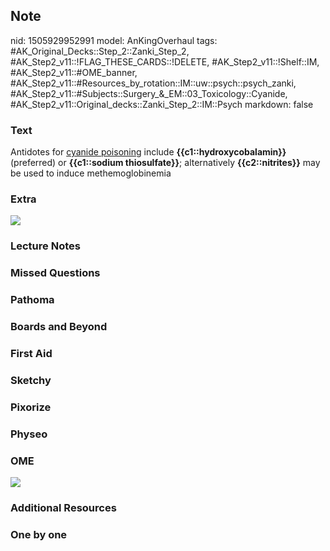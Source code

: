 ## Note
nid: 1505929952991
model: AnKingOverhaul
tags: #AK_Original_Decks::Step_2::Zanki_Step_2, #AK_Step2_v11::!FLAG_THESE_CARDS::!DELETE, #AK_Step2_v11::!Shelf::IM, #AK_Step2_v11::#OME_banner, #AK_Step2_v11::#Resources_by_rotation::IM::uw::psych::psych_zanki, #AK_Step2_v11::#Subjects::Surgery_&_EM::03_Toxicology::Cyanide, #AK_Step2_v11::Original_decks::Zanki_Step_2::IM::Psych
markdown: false

### Text
Antidotes for <u>cyanide poisoning</u> include
<b>{{c1::hydroxycobalamin}}</b> (preferred) or <b>{{c1::sodium
thiosulfate}}</b>; alternatively <b>{{c2::nitrites}}</b> may be
used to induce methemoglobinemia

### Extra
<img src="khhhk.png">

### Lecture Notes


### Missed Questions


### Pathoma


### Boards and Beyond


### First Aid


### Sketchy


### Pixorize


### Physeo


### OME
<div class="ome-widget">
  <a href="https://onlinemeded.org?ref=anki"><img src=
  "_OME_AnkiFlashcards_General_4.png"></a>
</div>

### Additional Resources


### One by one

